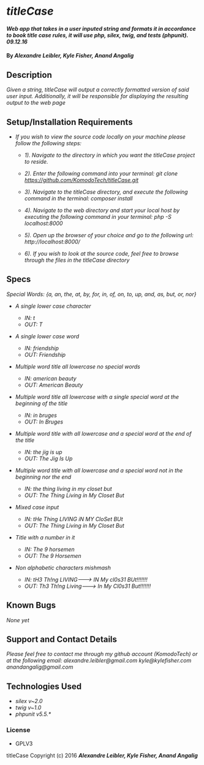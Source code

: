 # _titleCase_

#### _Web app that takes in a user inputed string and formats it in accordance to book title case rules, it will use php, silex, twig, and tests (phpunit). 09.12.16_

#### By _**Alexandre Leibler, Kyle Fisher, Anand Angalig**_


## Description

_Given a string, titleCase will output a correctly formatted version of said user input. Additionally, it will be responsible for displaying the resulting output to the web page_


## Setup/Installation Requirements

* _If you wish to view the source code locally on your machine please follow the following steps:_

  +  _1). Navigate to the directory in which you want the titleCase project to reside._

  +  _2). Enter the following command into your terminal:_
        _git clone https://github.com/KomodoTech/titleCase.git_

  +  _3). Navigate to the titleCase directory, and execute the following command in the terminal:_
          _composer install_

  +  _4). Navigate to the web directory and start your local host by executing the following command in your terminal:_
          _php -S localhost:8000_

  +  _5). Open up the browser of your choice and go to the following url:_
          _http://localhost:8000/_

  +  _6). If you wish to look at the source code, feel free to browse through the files in the titleCase directory_


## Specs

_Special Words: {a, an, the, at, by, for, in, of, on, to, up, and, as, but, or, nor}_

* _A single lower case character_
  + _IN:  t_
  + _OUT: T_

* _A single lower case word_
  + _IN:  friendship_
  + _OUT: Friendship_

* _Multiple word title all lowercase no special words_
  + _IN:  american beauty_
  + _OUT: American Beauty_

* _Multiple word title all lowercase with a single special word at the beginning of the title_
  + _IN:  in bruges_
  + _OUT: In Bruges_

* _Multiple word title with all lowercase and a special word at the end of the title_
  + _IN:  the jig is up_
  + _OUT: The Jig Is Up_

* _Multiple word title with all lowercase and a special word not in the beginning nor the end_
  + _IN:  the thing living in my closet but_
  + _OUT: The Thing Living in My Closet But_

* _Mixed case input_
  + _IN:  tHe Thing LIVING iN MY CloSet BUt_
  + _OUT: The Thing Living in My Closet But_

* _Title with a number in it_
  + _IN:  The 9 horsemen_
  + _OUT: The 9 Horsemen_

* _Non alphabetic characters mishmash_
  + _IN:  tH3 Th!ng LIVING---> IN My cl0s31 BUt!!!!!!!_
  + _OUT: Th3 Th!ng Living---> In My Cl0s31 But!!!!!!!_



## Known Bugs

_None yet_


## Support and Contact Details

_Please feel free to contact me through my github account (KomodoTech) or at the following email:_
    _alexandre.leibler@gmail.com_
    _kyle@kylefisher.com_
    _anandangalig@gmail.com_

## Technologies Used

* _silex v~2.0_
* _twig v~1.0_
* _phpunit v5.5.*_



### License

* GPLV3

titleCase Copyright (c) 2016 **_Alexandre Leibler, Kyle Fisher, Anand Angalig_**
